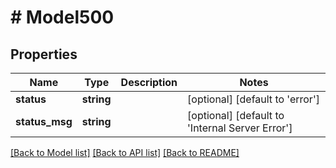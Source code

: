 # # Model500

## Properties

Name | Type | Description | Notes
------------ | ------------- | ------------- | -------------
**status** | **string** |  | [optional] [default to 'error']
**status_msg** | **string** |  | [optional] [default to 'Internal Server Error']

[[Back to Model list]](../../README.md#models) [[Back to API list]](../../README.md#endpoints) [[Back to README]](../../README.md)
